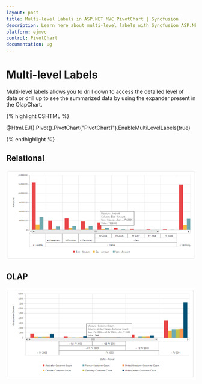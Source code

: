 ```yaml
---
layout: post
title: Multi-level Labels in ASP.NET MVC PivotChart | Syncfusion
description: Learn here about multi-level labels with Syncfusion ASP.NET MVC PivotChart control, its elements, and more.
platform: ejmvc
control: PivotChart
documentation: ug
---
```


# Multi-level Labels

Multi-level labels allows you to drill down to access the detailed level of data or drill up to see the summarized data by using the expander present in the OlapChart.

{% highlight CSHTML %}

@Html.EJ().Pivot().PivotChart("PivotChart1").EnableMultiLevelLabels(true)

{% endhighlight %}


## Relational

![Multi-level labels in ASP NET MVC pivot chart with relational mode](MultiLevelLabels_images/relational.png)

## OLAP

![Multi-level labels in ASP NET MVC pivot chart OLAP mode](MultiLevelLabels_images/olap.png)

